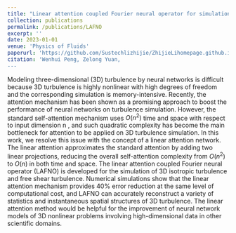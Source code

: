 ```yaml
---
title: "Linear attention coupled Fourier neural operator for simulation of three-dimensional turbulence"
collection: publications
permalink: /publications/LAFNO
excerpt: ''
date: 2023-01-01
venue: 'Physics of Fluids'
paperurl: 'https://github.com/Sustechlizhijie/ZhijieLihomepage.github.io/files/LAFNO.pdf'
citation: 'Wenhui Peng, Zelong Yuan, 
---
```

Modeling three-dimensional (3D) turbulence by neural networks is difficult because 3D turbulence is highly nonlinear with high degrees of freedom and the corresponding simulation is memory-intensive. Recently, the attention mechanism has been shown as a promising approach to boost the performance of neural networks on turbulence simulation. However, the standard self-attention mechanism uses  $O(n^2)$ time and space with respect to input dimension n , and such quadratic complexity has become the main bottleneck for attention to be applied on 3D turbulence simulation. In this work, we resolve this issue with the concept of a linear attention network. The linear attention approximates the standard attention by adding two linear projections, reducing the overall self-attention complexity from $O(n^2)$ to  $O(n)$ in both time and space. The linear attention coupled Fourier neural operator (LAFNO) is developed for the simulation of 3D isotropic turbulence and free shear turbulence. Numerical simulations show that the linear attention mechanism provides 40% error reduction at the same level of computational cost, and LAFNO can accurately reconstruct a variety of statistics and instantaneous spatial structures of 3D turbulence. The linear attention method would be helpful for the improvement of neural network models of 3D nonlinear problems involving high-dimensional data in other scientific domains.
